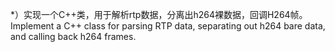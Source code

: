*）实现一个C++类，用于解析rtp数据，分离出h264裸数据，回调H264帧。
	Implement a C++ class for parsing RTP data, separating out h264 bare data, and calling back h264 frames.
